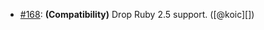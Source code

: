 * [#168](https://github.com/rubocop/rubocop-minitest/pull/168): **(Compatibility)** Drop Ruby 2.5 support. ([@koic][])
